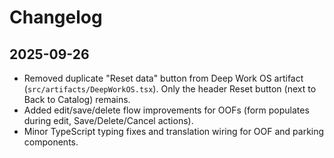# Changelog

## 2025-09-26
- Removed duplicate "Reset data" button from Deep Work OS artifact (`src/artifacts/DeepWorkOS.tsx`). Only the header Reset button (next to Back to Catalog) remains.
- Added edit/save/delete flow improvements for OOFs (form populates during edit, Save/Delete/Cancel actions).
- Minor TypeScript typing fixes and translation wiring for OOF and parking components.
